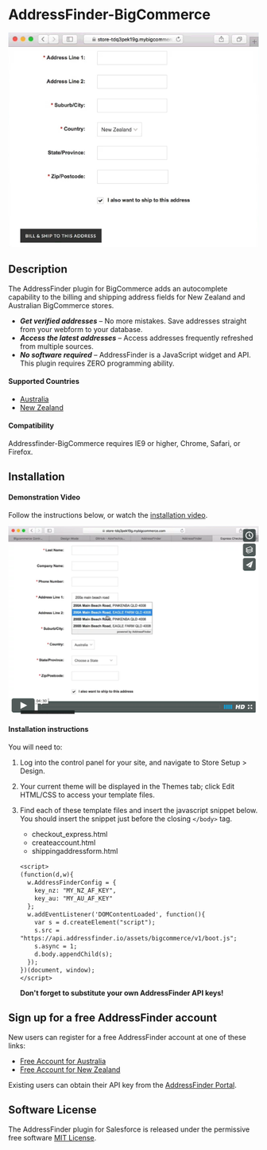 # AddressFinder-BigCommerce

[![addressfinder-bigcommerce plugin demo](assets/bigcommerce-nz.gif?raw=true)](https://vimeo.com/166156223)

## Description

The AddressFinder plugin for BigCommerce adds an autocomplete capability to
the billing and shipping address fields for New Zealand and Australian
BigCommerce stores.

* ***Get verified addresses*** – No more mistakes. Save addresses straight from your
  webform to your database.
* ***Access the latest addresses*** – Access addresses frequently refreshed from
  multiple sources.
* ***No software required*** – AddressFinder is a JavaScript widget and API. This
  plugin requires ZERO programming ability.

#### Supported Countries

* [Australia](https://addressfinder.com.au/)
* [New Zealand](https://addressfinder.nz/)

#### Compatibility

Addressfinder-BigCommerce requires IE9 or higher, Chrome, Safari, or Firefox.

## Installation

#### Demonstration Video

Follow the instructions below, or watch the [installation video](https://vimeo.com/166156223).

[![addressfinder-bigcommerce plugin demo](assets/bigcommerce-install-vimeo.png?raw=true)](https://vimeo.com/166156223)


#### Installation instructions

You will need to:

1.  Log into the control panel for your site, and navigate to Store Setup > Design.
2.  Your current theme will be displayed in the Themes tab; click Edit HTML/CSS
    to access your template files.
3.  Find each of these template files and insert the javascript snippet below.
    You should insert the snippet just before the closing `</body>` tag.

    * checkout_express.html
    * createaccount.html
    * shippingaddressform.html

    ```
    <script>
    (function(d,w){
      w.AddressFinderConfig = {
        key_nz: "MY_NZ_AF_KEY",
        key_au: "MY_AU_AF_KEY"
      };
      w.addEventListener('DOMContentLoaded', function(){
        var s = d.createElement("script");
        s.src = "https://api.addressfinder.io/assets/bigcommerce/v1/boot.js";
        s.async = 1;
        d.body.appendChild(s);
      });
    })(document, window);
    </script>
    ```

     **Don't forget to substitute your own AddressFinder API keys!**

## Sign up for a free AddressFinder account

New users can register for a free AddressFinder account at one of these links:
* [Free Account for Australia](https://portal.addressfinder.io/signup/au/free)
* [Free Account for New Zealand](https://portal.addressfinder.io/signup/nz/free)

Existing users can obtain their API key from the
[AddressFinder Portal](https://portal.addressfinder.io/).

## Software License

The AddressFinder plugin for Salesforce is released under the permissive free software [MIT License](https://github.com/AbleTech/addressfinder-bigcommerce/blob/master/LICENCE.md).